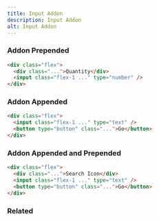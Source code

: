 ```yaml
---
title: Input Addon
description: Input Addon
alt: Input Addon
---
```


<h3 class="section-header">Addon Prepended</h3>

<base-snippet>

  <template v-slot:preview>
    <div class="flex flex-col space-y-6">
      <div class="flex">
        <div class="bg-gray-200 py-2 px-3 border border-gray-300"><svg xmlns="http://www.w3.org/2000/svg"
            class="h-5 w-5" viewBox="0 0 20 20" fill="currentColor">
            <path fill-rule="evenodd"
              d="M8 4a4 4 0 100 8 4 4 0 000-8zM2 8a6 6 0 1110.89 3.476l4.817 4.817a1 1 0 01-1.414 1.414l-4.816-4.816A6 6 0 012 8z"
              clip-rule="evenodd" />
          </svg></div>
        <input class="flex-1" type="text" />
      </div>
      <div class="flex">
        <div class="bg-gray-200 py-2 px-3 border border-gray-300">Quantity</div>
        <input class="flex-1" type="number" />
      </div>
    </div>

  </template>

  ```html
  <div class="flex">
    <div class="...">Quantity</div>
    <input class="flex-1 ..." type="number" />
  </div>
  ```

  <template v-slot:source>
    <a class="btn btn-primary btn-lg" href="https://play.tailwindcss.com/hDxIplJDXo">Live Edit</a>
  </template>

</base-snippet>

<h3 class="section-header">Addon Appended</h3>

<base-snippet>

  <template v-slot:preview>
    <div class="flex flex-col space-y-6">
      <div class="flex">
        <input class="flex-1" type="text" />
        <button type="button" class="bg-gray-200 py-2 px-3 border border-gray-300">Go</button>
      </div>
    </div>

  </template>

  ```html
  <div class="flex">
    <input class="flex-1 ..." type="text" />
    <button type="button" class="...">Go</button>
  </div>
  ```

  <template v-slot:source>
    <a class="btn btn-primary btn-lg" href="https://play.tailwindcss.com/hDxIplJDXo">Live Edit</a>
  </template>

</base-snippet>

<h3 class="section-header">Addon Appended and Prepended</h3>

<base-snippet>

  <template v-slot:preview>
    <div class="flex flex-col space-y-6">
      <div class="flex">
        <div class="bg-gray-200 py-2 px-3 border border-gray-300"><svg xmlns="http://www.w3.org/2000/svg"
            class="h-5 w-5" viewBox="0 0 20 20" fill="currentColor">
            <path fill-rule="evenodd"
              d="M8 4a4 4 0 100 8 4 4 0 000-8zM2 8a6 6 0 1110.89 3.476l4.817 4.817a1 1 0 01-1.414 1.414l-4.816-4.816A6 6 0 012 8z"
              clip-rule="evenodd" />
          </svg></div>
        <input class="flex-1" type="text" />
        <button type="button" class="bg-gray-200 py-2 px-3 border border-gray-300">Go</button>
      </div>
    </div>

  </template>

  ```html
  <div class="flex">
    <div class="...">Search Icon</div>
    <input class="flex-1 ..." type="text" />
    <button type="button" class="...">Go</button>
  </div>
  ```

  <template v-slot:source>
    <a class="btn btn-primary btn-lg" href="https://play.tailwindcss.com/hDxIplJDXo">Live Edit</a>
  </template>

</base-snippet>

<h3 class="section-header">Related</h3>

<div class="flex flex-wrap">
  <card-avatar></card-avatar>
  <card-avatar-stack></card-avatar-stack>
  <card-avatar-initial></card-avatar-initial>
</div>